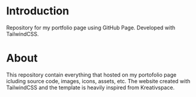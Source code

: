 # Introduction
Repository for my portfolio page using GitHub Page. Developed with TailwindCSS.

# About
This repository contain everything that hosted on my portofolio page icluding source code, images, icons, assets, etc. The website created with TailwindCSS and the template is heavily inspired from Kreativspace.